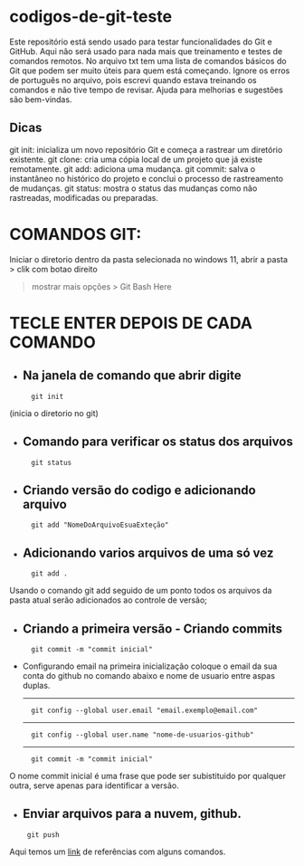 # codigos-de-git-teste
Este repositório está sendo usado para testar funcionalidades do Git e GitHub. Aqui não será usado para nada mais que treinamento e testes de comandos remotos. No arquivo txt tem uma lista de comandos básicos do Git que podem ser muito úteis para quem está começando. Ignore os erros de português no arquivo, pois escrevi quando estava treinando os comandos e não tive tempo de revisar. Ajuda para melhorias e sugestões são bem-vindas.

## Dicas
git init: inicializa um novo repositório Git e começa a rastrear um diretório existente.
git clone: cria uma cópia local de um projeto que já existe remotamente.
git add: adiciona uma mudança.
git commit: salva o instantâneo no histórico do projeto e conclui o processo de rastreamento de mudanças.
git status: mostra o status das mudanças como não rastreadas, modificadas ou preparadas.

#    COMANDOS GIT:

Iniciar o diretorio dentro da pasta selecionada no windows 11, abrir a pasta > clik com botao direito
> mostrar mais opções > Git Bash Here


#   TECLE ENTER DEPOIS DE CADA COMANDO

- Na janela de comando que abrir digite
    ---	
        git init   

(inicia o diretorio no git)

- Comando para verificar os status dos arquivos
	---
        git status

- Criando versão do codigo e adicionando arquivo
	---
        git add "NomeDoArquivoEsuaExteção"

- Adicionando varios arquivos de uma só vez
	---
        git add .

Usando o comando git add seguido de um ponto todos os arquivos da pasta atual serão adicionados ao controle de versão;

- Criando a primeira versão - Criando commits
	---
        git commit -m "commit inicial"

- Configurando email na primeira inicialização coloque o email da sua conta do github no comando abaixo e nome de usuario entre aspas duplas.

    ---
	    git config --global user.email "email.exemplo@email.com"
    ---
	    git config --global user.name "nome-de-usuarios-github"
    ---
	    git commit -m "commit inicial"	

 O nome commit inicial é uma frase que pode ser subistituido por 
 qualquer outra, serve apenas para identificar a versão.

 - Enviar arquivos para a nuvem, github.
    ---
	    git push


Aqui temos um [link](https://www.hostinger.com/tutorials/basic-git-commands) de referências com alguns comandos.
